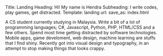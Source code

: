 Title: Landing
Heading: Hi! My name is Hendra
Subheading: I write codes, play games, get distracted.
Template: landing
url: 
save_as: index.html


A CS student currently studying in Malaysia. 
Write a bit of a lot of programming languages; C#, Javascript, Python, PHP, HTML/CSS and a few others. 
Spend most time getting distracted by software technologies. Mobile apps, game develoment,
web design, machine learning are stuffs that I find shiny.
Recently got into visual design and typography, in an attempt to stop making things that looks crappy.